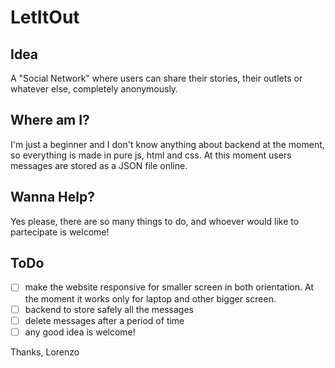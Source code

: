 # LetItOut

## Idea

A "Social Network" where users can share their stories, their outlets or whatever else, completely anonymously.

## Where am I?

I'm just a beginner and I don't know anything about backend at the moment, so everything is made in pure js, html and css.
At this moment users messages are stored as a JSON file online.

## Wanna Help?

Yes please, there are so many things to do, and whoever would like to partecipate is welcome!

## ToDo

- [ ] make the website responsive for smaller screen in both orientation. At the moment it works only for laptop and other bigger screen.
- [ ] backend to store safely all the messages
- [ ] delete messages after a period of time
- [ ] any good idea is welcome!

Thanks, Lorenzo
